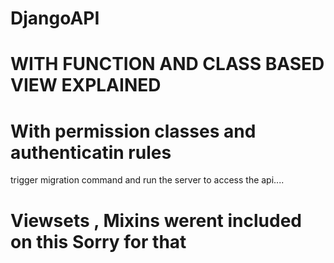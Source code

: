 # DjangoAPI
# WITH FUNCTION AND CLASS BASED VIEW EXPLAINED 
# With permission classes and authenticatin rules

trigger migration command and run the server to access the api....

# Viewsets , Mixins werent included on this Sorry for that
